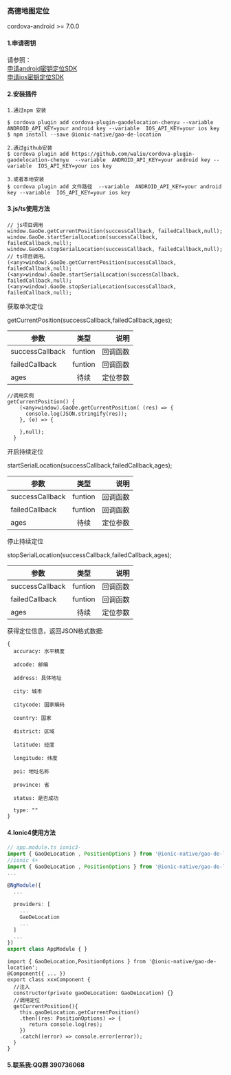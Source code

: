 ### 高德地图定位

cordova-android >= 7.0.0

#### 1.申请密钥
请参照：
<br>
[申请android密钥定位SDK](http://lbs.amap.com/api/android-location-sdk/guide/create-project/get-key/)
<br>
[申请ios密钥定位SDK](https://lbs.amap.com/api/ios-location-sdk/guide/create-project/get-key)
#### 2.安装插件



```
1.通过npm 安装

$ cordova plugin add cordova-plugin-gaodelocation-chenyu --variable  ANDROID_API_KEY=your android key --variable  IOS_API_KEY=your ios key
$ npm install --save @ionic-native/gao-de-location

2.通过github安装
$ cordova plugin add https://github.com/waliu/cordova-plugin-gaodelocation-chenyu  --variable  ANDROID_API_KEY=your android key --variable  IOS_API_KEY=your ios key

3.或者本地安装
$ cordova plugin add 文件路径  --variable  ANDROID_API_KEY=your android key --variable  IOS_API_KEY=your ios key

```

#### 3.js/ts使用方法

```
// js项目调用
window.GaoDe.getCurrentPosition(successCallback, failedCallback,null);
window.GaoDe.startSerialLocation(successCallback, failedCallback,null);
window.GaoDe.stopSerialLocation(successCallback, failedCallback,null);
// ts项目调用。
(<any>window).GaoDe.getCurrentPosition(successCallback, failedCallback,null);
(<any>window).GaoDe.startSerialLocation(successCallback, failedCallback,null);
(<any>window).GaoDe.stopSerialLocation(successCallback, failedCallback,null);
```


获取单次定位

getCurrentPosition(successCallback,failedCallback,ages);

参数|类型|说明
--|:--:|--:
successCallback|funtion|回调函数
failedCallback|funtion|回调函数
ages|待续|定位参数

```
//调用实例
getCurrentPosition() {
    (<any>window).GaoDe.getCurrentPosition( (res) => {
      console.log(JSON.stringify(res));
    }, (e) => {

    },null);
  }
```

开启持续定位

startSerialLocation(successCallback,failedCallback,ages);

参数|类型|说明
--|:--:|--:
successCallback|funtion|回调函数
failedCallback|funtion|回调函数
ages|待续|定位参数


停止持续定位

stopSerialLocation(successCallback,failedCallback,ages);

参数|类型|说明
--|:--:|--:
successCallback|funtion|回调函数
failedCallback|funtion|回调函数
ages|待续|定位参数









获得定位信息，返回JSON格式数据:

```
{
  accuracy: 水平精度

  adcode: 邮编

  address: 具体地址

  city: 城市

  citycode: 国家编码

  country: 国家

  district: 区域

  latitude: 经度

  longitude: 纬度

  poi: 地址名称

  province: 省

  status: 是否成功

  type: ""
}
```

#### 4.Ionic4使用方法
```typescript
// app.module.ts ionic3-
import { GaoDeLocation , PositionOptions } from '@ionic-native/gao-de-location';
//ionic 4+
import { GaoDeLocation , PositionOptions } from '@ionic-native/gao-de-location/ngx';
...

@NgModule({
  ...

  providers: [
    ...
    GaoDeLocation
    ...
  ]
  ...
})
export class AppModule { }
```
```
import { GaoDeLocation,PositionOptions } from '@ionic-native/gao-de-location';
@Component({ ... })
export class xxxComponent {
  //注入
  constructor(private gaoDeLocation: GaoDeLocation) {}
  //调用定位
  getCurrentPosition(){
    this.gaoDeLocation.getCurrentPosition()
    .then((res: PositionOptions) => {
       return console.log(res);
    })
    .catch((error) => console.error(error));
  }
}
```
#### 5.联系我:QQ群 390736068
